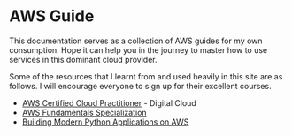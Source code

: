 # AWS Guide

This documentation serves as a collection of AWS guides for my own consumption. Hope it can help you in the journey to master how to use services in this dominant cloud provider.

Some of the resources that I learnt from and used heavily in this site are as follows. I will encourage everyone to sign up for their excellent courses.

 * [AWS Certified Cloud Practitioner](https://www.udemy.com/course/aws-certified-cloud-practitioner-training-course/) - Digital Cloud
 * [AWS Fundamentals Specialization](https://www.coursera.org/specializations/aws-fundamentals#courses)
 * [Building Modern Python Applications on AWS](https://www.coursera.org/learn/building-modern-python-applications-on-aws?)